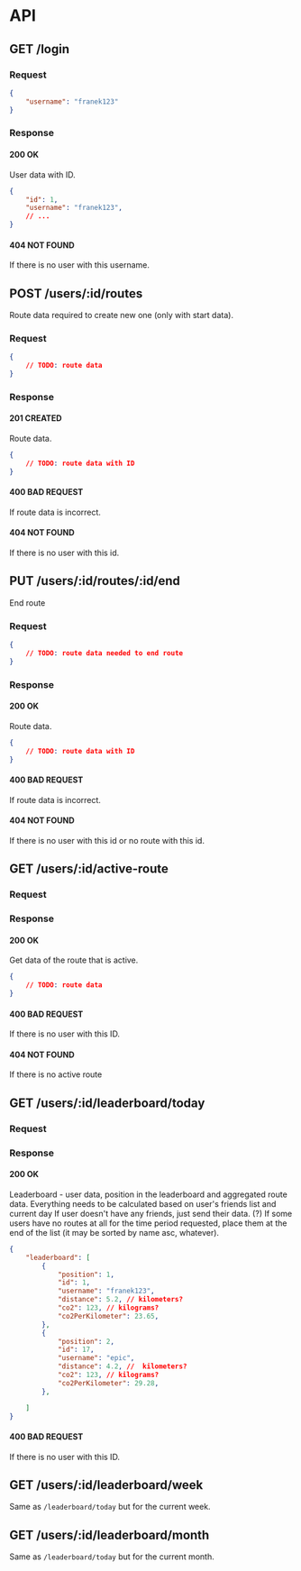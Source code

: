 # API

## GET /login
### Request
```json
{
    "username": "franek123"
}
```

### Response
#### 200 OK
User data with ID.
```json
{
    "id": 1,
    "username": "franek123",
    // ...
}
```
#### 404 NOT FOUND
If there is no user with this username.

## POST /users/:id/routes
Route data required to create new one (only with start data).
### Request
```json
{
    // TODO: route data
}
```

### Response
#### 201 CREATED
Route data.
```json
{
    // TODO: route data with ID
}
```

#### 400 BAD REQUEST
If route data is incorrect.

#### 404 NOT FOUND
If there is no user with this id.

## PUT /users/:id/routes/:id/end
End route
### Request
```json
{
    // TODO: route data needed to end route
}
```

### Response
#### 200 OK
Route data.
```json
{
    // TODO: route data with ID
}
```

#### 400 BAD REQUEST
If route data is incorrect.

#### 404 NOT FOUND
If there is no user with this id or no route with this id.

## GET /users/:id/active-route
### Request

### Response
#### 200 OK
Get data of the route that is active.
```json
{
    // TODO: route data
}
```

#### 400 BAD REQUEST
If there is no user with this ID.

#### 404 NOT FOUND
If there is no active route

## GET /users/:id/leaderboard/today
### Request

### Response
#### 200 OK
Leaderboard - user data, position in the leaderboard and aggregated route data.
Everything needs to be calculated based on user's friends list and current day
If user doesn't have any friends, just send their data.
(?) If some users have no routes at all for the time period requested, place them at the end of the list (it may be sorted by name asc, whatever).
```json
{
    "leaderboard": [
        {
            "position": 1,
            "id": 1,
            "username": "franek123",
            "distance": 5.2, // kilometers?
            "co2": 123, // kilograms?
            "co2PerKilometer": 23.65,
        },
        {
            "position": 2,
            "id": 17,
            "username": "epic",
            "distance": 4.2, //  kilometers?
            "co2": 123, // kilograms?
            "co2PerKilometer": 29.28,
        },

    ]
}
```

#### 400 BAD REQUEST
If there is no user with this ID.

## GET /users/:id/leaderboard/week
Same as `/leaderboard/today` but for the current week.

## GET /users/:id/leaderboard/month
Same as `/leaderboard/today` but for the current month.
